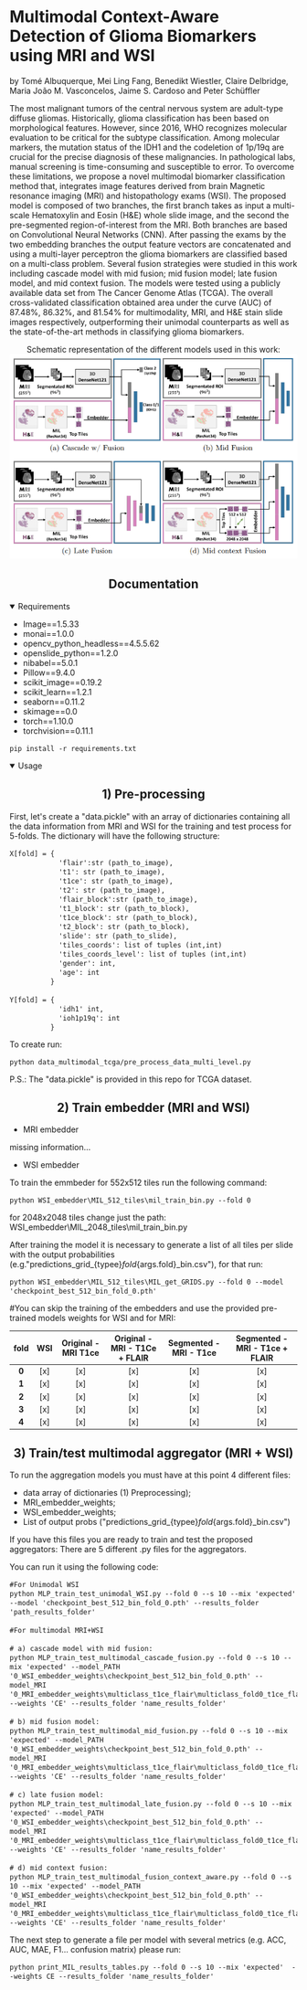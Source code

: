 # Multimodal Context-Aware Detection of Glioma Biomarkers using MRI and WSI

by Tomé Albuquerque, Mei Ling Fang, Benedikt Wiestler, Claire Delbridge, Maria João M. Vasconcelos, Jaime S. Cardoso and
Peter Schüffler

The most malignant tumors of the central nervous system are adult-type diffuse gliomas. Historically, glioma classification has been based on morphological features. However, since 2016, WHO recognizes molecular evaluation to be critical for the subtype classification.  Among molecular markers, the mutation status of the IDH1 and the codeletion of 1p/19q are crucial for the precise diagnosis of these malignancies. In pathological labs, manual screening is time-consuming and susceptible to error. To overcome these limitations, we propose a novel multimodal biomarker classification method that, integrates image features derived from brain Magnetic resonance imaging (MRI) and histopathology exams (WSI). The proposed model is composed of two branches, the first branch takes as input a multi-scale Hematoxylin and Eosin (H&E) whole slide image, and the second the pre-segmented region-of-interest from the MRI. Both branches are based on Convolutional Neural Networks (CNN). After passing the exams by the two embedding branches the output feature vectors are concatenated and using a multi-layer perceptron the glioma biomarkers are classified based on a multi-class problem. Several fusion strategies were studied in this work including cascade model with mid fusion; mid fusion model; late fusion model, and mid context fusion. The models were tested using a publicly available data set from The Cancer Genome Atlas (TCGA). The overall cross-validated classification obtained area under the curve (AUC) of 87.48%, 86.32%, and 81.54% for multimodality, MRI, and H&E stain slide images respectively, outperforming their unimodal counterparts as well as the state-of-the-art methods in classifying glioma biomarkers.

<div align="center">Schematic representation of the different models used in this work:<br />
<img src="https://github.com/tomealbuquerque/multimodal-glioma-biomarkers-detection/blob/main/Figures/scheme.PNG" width="600"></div>

## <div align="center">Documentation</div>
<details Open>
<summary>Requirements</summary>

* Image==1.5.33
* monai==1.0.0
* opencv_python_headless==4.5.5.62
* openslide_python==1.2.0
* nibabel==5.0.1
* Pillow==9.4.0
* scikit_image==0.19.2
* scikit_learn==1.2.1
* seaborn==0.11.2
* skimage==0.0
* torch==1.10.0
* torchvision==0.11.1
  
```
pip install -r requirements.txt
```
</details>

<details Open>
<summary>Usage</summary>

## <div align="center">1) Pre-processing</div>

First, let's create a "data.pickle" with an array of dictionaries containing all the data information from MRI and WSI for the training and test process for 5-folds. The dictionary will have the following structure:

```
X[fold] = {
            'flair':str (path_to_image),
            't1': str (path_to_image),
            't1ce': str (path_to_image),
            't2': str (path_to_image),
            'flair_block':str (path_to_image),
            't1_block': str (path_to_block),
            't1ce_block': str (path_to_block),
            't2_block': str (path_to_block),
            'slide': str (path_to_slide),
            'tiles_coords': list of tuples (int,int)
            'tiles_coords_level': list of tuples (int,int)
            'gender': int, 
            'age': int
          }
  
Y[fold] = {
            'idh1' int, 
            'ioh1p19q': int
          }
```
 
To create run: 
```
python data_multimodal_tcga/pre_process_data_multi_level.py
```  
P.S.: The "data.pickle" is provided in this repo for TCGA dataset.


## <div align="center">2) Train embedder (MRI and WSI)</div>

* MRI embedder

missing information...


* WSI embedder


To train the emmbeder for 552x512 tiles run the following command:
```
python WSI_embedder\MIL_512_tiles\mil_train_bin.py --fold 0
```
for 2048x2048 tiles change just the path: WSI_embedder\MIL_2048_tiles\mil_train_bin.py

After training the model it is necessary to generate a list of all tiles per slide with the output probabilities (e.g."predictions_grid_{typee}_fold_{args.fold}_bin.csv"), for that run:
```
python WSI_embedder\MIL_512_tiles\MIL_get_GRIDS.py --fold 0 --model 'checkpoint_best_512_bin_fold_0.pth'
```

#You can skip the training of the embedders and use the provided pre-trained models weights for WSI and for MRI:

| **fold** | **WSI** | **Original - MRI T1ce** | **Original - MRI - T1Ce + FLAIR** | **Segmented - MRI - T1ce** | **Segmented - MRI - T1ce + FLAIR** |
|:--------:|:-------:|:-----------------------:|:---------------------------------:|:--------------------------:|:----------------------------------:|
|   **0**  |   [x]   |           [x]           |                [x]                |             [x]            |                 [x]                |
|   **1**  |   [x]   |           [x]           |                [x]                |             [x]            |                 [x]                |
|   **2**  |   [x]   |           [x]           |                [x]                |             [x]            |                 [x]                |
|   **3**  |   [x]   |           [x]           |                [x]                |             [x]            |                 [x]                |
|   **4**  |   [x]   |           [x]           |                [x]                |             [x]            |                 [x]                |


## <div align="center">3) Train/test multimodal aggregator (MRI + WSI)</div>
To run the aggregation models you must have at this point 4 different files:
  * data array of dictionaries (1) Preprocessing);
  * MRI_embedder_weights;
  * WSI_embedder_weights;
  * List of output probs ("predictions_grid_{typee}_fold_{args.fold}_bin.csv")
  
If you have this files you are ready to train and test the proposed aggregators:
There are 5 different .py files for the aggregators. 
  
You can run it using the following code:
 
 ```
 #For Unimodal WSI
python MLP_train_test_unimodal_WSI.py --fold 0 --s 10 --mix 'expected' --model 'checkpoint_best_512_bin_fold_0.pth' --results_folder 'path_results_folder'

#For multimodal MRI+WSI

# a) cascade model with mid fusion:
python MLP_train_test_multimodal_cascade_fusion.py --fold 0 --s 10 --mix 'expected' --model_PATH '0_WSI_embedder_weights\checkpoint_best_512_bin_fold_0.pth' --model_MRI '0_MRI_embedder_weights\multiclass_t1ce_flair\multiclass_fold0_t1ce_flair\multiclass_checkpoint_best_tiles.pth' --weights 'CE' --results_folder 'name_results_folder'

# b) mid fusion model:
python MLP_train_test_multimodal_mid_fusion.py --fold 0 --s 10 --mix 'expected' --model_PATH '0_WSI_embedder_weights\checkpoint_best_512_bin_fold_0.pth' --model_MRI '0_MRI_embedder_weights\multiclass_t1ce_flair\multiclass_fold0_t1ce_flair\multiclass_checkpoint_best_tiles.pth' --weights 'CE' --results_folder 'name_results_folder'

# c) late fusion model:
python MLP_train_test_multimodal_late_fusion.py --fold 0 --s 10 --mix 'expected' --model_PATH '0_WSI_embedder_weights\checkpoint_best_512_bin_fold_0.pth' --model_MRI '0_MRI_embedder_weights\multiclass_t1ce_flair\multiclass_fold0_t1ce_flair\multiclass_checkpoint_best_tiles.pth' --weights 'CE' --results_folder 'name_results_folder'

# d) mid context fusion:
python MLP_train_test_multimodal_fusion_context_aware.py --fold 0 --s 10 --mix 'expected' --model_PATH '0_WSI_embedder_weights\checkpoint_best_512_bin_fold_0.pth' --model_MRI '0_MRI_embedder_weights\multiclass_t1ce_flair\multiclass_fold0_t1ce_flair\multiclass_checkpoint_best_tiles.pth' --weights 'CE' --results_folder 'name_results_folder'
 ```
The next step to generate a file per model with several metrics (e.g. ACC, AUC, MAE, F1... confusion matrix) please run:

```
python print_MIL_results_tables.py --fold 0 --s 10 --mix 'expected'  --weights CE --results_folder 'name_results_folder'
```
  
</details>

